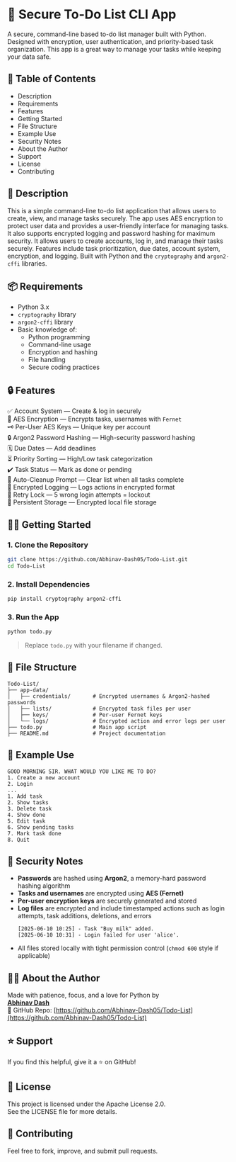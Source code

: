 # 📂 Secure To-Do List CLI App

A secure, command-line based to-do list manager built with Python. Designed with encryption, user authentication, and priority-based task organization. This app is a great way to manage your tasks while keeping your data safe.

## 📜 Table of Contents
- Description
- Requirements
- Features
- Getting Started
- File Structure
- Example Use
- Security Notes
- About the Author
- Support
- License
- Contributing

## 📜 Description
This is a simple command-line to-do list application that allows users to create, view, and manage tasks securely. The app uses AES encryption to protect user data and provides a user-friendly interface for managing tasks. It also supports encrypted logging and password hashing for maximum security. It allows users to create accounts, log in, and manage their tasks securely. Features include task prioritization, due dates, account system, encryption, and logging. Built with Python and the `cryptography` and `argon2-cffi` libraries.

## 📦 Requirements
- Python 3.x  
- `cryptography` library  
- `argon2-cffi` library  
- Basic knowledge of:
  - Python programming
  - Command-line usage
  - Encryption and hashing
  - File handling
  - Secure coding practices

## 🔒 Features
✅ Account System — Create & log in securely  
🔐 AES Encryption — Encrypts tasks, usernames with `Fernet`  
🗝️ Per-User AES Keys — Unique key per account  
🔒 Argon2 Password Hashing — High-security password hashing  
🗓️ Due Dates — Add deadlines  
⏳ Priority Sorting — High/Low task categorization  
✔️ Task Status — Mark as done or pending  
🧼 Auto-Cleanup Prompt — Clear list when all tasks complete  
📃 Encrypted Logging — Logs actions in encrypted format  
🔁 Retry Lock — 5 wrong login attempts = lockout  
💾 Persistent Storage — Encrypted local file storage  

## 🧑‍💻 Getting Started

### 1. Clone the Repository
```bash
git clone https://github.com/Abhinav-Dash05/Todo-List.git
cd Todo-List
```

### 2. Install Dependencies
```bash
pip install cryptography argon2-cffi
```

### 3. Run the App
```bash
python todo.py
```

> Replace `todo.py` with your filename if changed.

## 📁 File Structure
```
Todo-List/
├── app-data/
│   ├── credentials/       # Encrypted usernames & Argon2-hashed passwords
│   ├── lists/             # Encrypted task files per user
│   ├── keys/              # Per-user Fernet keys
│   └── logs/              # Encrypted action and error logs per user
├── todo.py                # Main app script
├── README.md              # Project documentation
```

## 🚀 Example Use
```
GOOD MORNING SIR. WHAT WOULD YOU LIKE ME TO DO?
1. Create a new account
2. Login
...
1. Add task
2. Show tasks
3. Delete task
4. Show done
5. Edit task
6. Show pending tasks
7. Mark task done
8. Quit
```

## 🔐 Security Notes
- **Passwords** are hashed using **Argon2**, a memory-hard password hashing algorithm
- **Tasks and usernames** are encrypted using **AES (Fernet)**
- **Per-user encryption keys** are securely generated and stored
- **Log files** are encrypted and include timestamped actions such as login attempts, task additions, deletions, and errors
  ```
  [2025-06-10 10:25] - Task "Buy milk" added.
  [2025-06-10 10:31] - Login failed for user 'alice'.
  ```
- All files stored locally with tight permission control (`chmod 600` style if applicable)

## 👨‍💻 About the Author
Made with patience, focus, and a love for Python by  
**[Abhinav Dash](https://github.com/Abhinav-Dash05)**  
🔗 GitHub Repo: [https://github.com/Abhinav-Dash05/Todo-List](https://github.com/Abhinav-Dash05/Todo-List)

## ⭐️ Support
If you find this helpful, give it a ⭐ on GitHub!

## 📜 License
This project is licensed under the Apache License 2.0.  
See the LICENSE file for more details.

## 🤝 Contributing
Feel free to fork, improve, and submit pull requests.